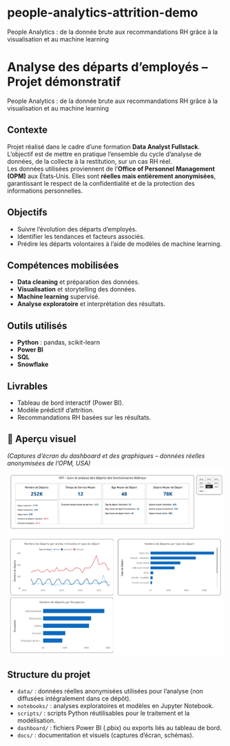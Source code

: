 # people-analytics-attrition-demo
People Analytics : de la donnée brute aux recommandations RH grâce à la visualisation et au machine learning

# Analyse des départs d’employés – Projet démonstratif
People Analytics : de la donnée brute aux recommandations RH grâce à la visualisation et au machine learning

## Contexte
Projet réalisé dans le cadre d’une formation **Data Analyst Fullstack**.  
L’objectif est de mettre en pratique l’ensemble du cycle d’analyse de données, de la collecte à la restitution, sur un cas RH réel.  
Les données utilisées proviennent de l’**Office of Personnel Management (OPM)** aux États‑Unis. Elles sont **réelles mais entièrement anonymisées**, garantissant le respect de la confidentialité et de la protection des informations personnelles.

## Objectifs
- Suivre l’évolution des départs d’employés.
- Identifier les tendances et facteurs associés.
- Prédire les départs volontaires à l’aide de modèles de machine learning.

## Compétences mobilisées
- **Data cleaning** et préparation des données.
- **Visualisation** et storytelling des données.
- **Machine learning** supervisé.
- **Analyse exploratoire** et interprétation des résultats.

## Outils utilisés
- **Python** : pandas, scikit-learn
- **Power BI**
- **SQL**
- **Snowflake**

## Livrables
- Tableau de bord interactif (Power BI).
- Modèle prédictif d’attrition.
- Recommandations RH basées sur les résultats.

## 👀 Aperçu visuel
*(Captures d’écran du dashboard et des graphiques – données réelles anonymisées de l’OPM, USA)*  
![Aperçu du dashboard](docs/dashboard-preview.png)  
![Graphiques d’analyse](docs/graphs-preview.png)

## Structure du projet
- `data/` : données réelles anonymisées utilisées pour l’analyse (non diffusées intégralement dans ce dépôt).
- `notebooks/` : analyses exploratoires et modèles en Jupyter Notebook.
- `scripts/` : scripts Python réutilisables pour le traitement et la modélisation.
- `dashboard/` : fichiers Power BI (.pbix) ou exports liés au tableau de bord.
- `docs/` : documentation et visuels (captures d’écran, schémas).
